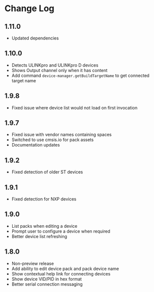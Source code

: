 # Change Log

## 1.11.0
- Updated dependencies

## 1.10.0
- Detects ULINKpro and ULINKpro D devices
- Shows Output channel only when it has content
- Add command `device-manager.getBuildTargetName` to get connected target name

## 1.9.8
- Fixed issue where device list would not load on first invocation

## 1.9.7
- Fixed issue with vendor names containing spaces
- Switched to use cmsis.io for pack assets
- Documentation updates

## 1.9.2
- Fixed detection of older ST devices

## 1.9.1
- Fixed detection for NXP devices

## 1.9.0
- List packs when editing a device
- Prompt user to configure a device when required
- Better device list refreshing

## 1.8.0
- Non-preview release
- Add ability to edit device pack and pack device name
- Show contextual help link for connecting devices
- Show device VID/PID in hex format
- Better serial connection messaging
